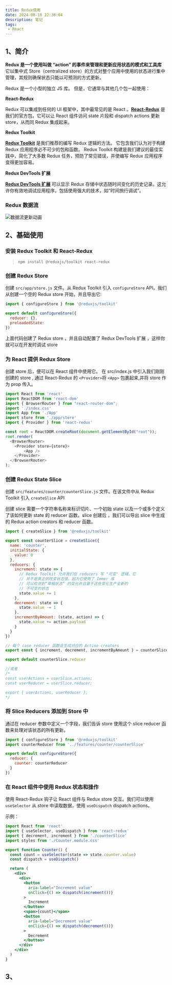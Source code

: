 ```yaml
---
title: Redux使用
date: 2024-08-18 22:38:04
description: 笔记
tags:
 - React 
---
```




## 1、简介

**Redux 是一个使用叫做 “action” 的事件来管理和更新应用状态的模式和工具库** 它以集中式 Store（centralized store）的方式对整个应用中使用的状态进行集中管理，其规则确保状态只能以可预测的方式更新。

Redux 是一个小型的独立 JS 库。 但是，它通常与其他几个包一起使用：

**React-Redux**

Redux 可以集成到任何的 UI 框架中，其中最常见的是 React 。[**React-Redux**](https://react-redux.js.org/) 是我们的官方包，它可以让 React 组件访问 state 片段和 dispatch actions 更新 store，从而同 Redux 集成起来。

**Redux Toolkit**

[**Redux Toolkit**](https://redux-toolkit.js.org/) 是我们推荐的编写 Redux 逻辑的方法。 它包含我们认为对于构建 Redux 应用程序必不可少的包和函数。 Redux Toolkit 构建是我们建议的最佳实践中，简化了大多数 Redux 任务，预防了常见错误，并使编写 Redux 应用程序变得更加容易。

**Redux DevTools 扩展**

[**Redux DevTools 扩展**](https://github.com/zalmoxisus/redux-devtools-extension) 可以显示 Redux 存储中状态随时间变化的历史记录。这允许你有效地调试应用程序，包括使用强大的技术，如“时间旅行调试”。

### Redux 数据流

![数据流更新动画](https://cn.redux.js.org/assets/images/ReduxDataFlowDiagram-49fa8c3968371d9ef6f2a1486bd40a26.gif)

## 2、基础使用

### 安装 Redux Toolkit 和 React-Redux

> `npm install @reduxjs/toolkit react-redux`

### 创建 Redux Store

创建 `src/app/store.js` 文件。从 Redux Toolkit 引入 `configureStore` API。我们从创建一个空的 Redux store 开始，并且导出它:

```js
import { configureStore } from '@reduxjs/toolkit'

export default configureStore({
  reducer: {},
  preloadedState: 
})
```

上面代码创建了 Redux store ，并且自动配置了 Redux DevTools 扩展 ，这样你就可以在开发时调试 store

### 为 React 提供 Redux Store

创建 store 后，便可以在 React 组件中使用它。 在 src/index.js 中引入我们刚刚创建的 store , 通过 React-Redux 的 `<Provider>`将 `<App>` 包裹起来,并将 store 作为 prop 传入。

```js
import React from 'react'
import ReactDOM from 'react-dom'
import { BrowserRouter } from "react-router-dom";
import './index.css'
import App from './App'
import store from './app/store'
import { Provider } from 'react-redux'

const root = ReactDOM.createRoot(document.getElementById("root"));
root.render(
  <BrowserRouter>
    <Provider store={store}>
        <App />
    </Provider>
  </BrowserRouter>
);
```

### 创建 Redux State Slice

创建 `src/features/counter/counterSlice.js` 文件。在该文件中从 Redux Toolkit 引入 `createSlice` API

创建 slice 需要一个字符串名称来标识切片、一个初始 state 以及一个或多个定义了该如何更新 state 的 reducer 函数。slice 创建后 ，我们可以导出 slice 中生成的 Redux action creators 和 reducer 函数。

```js
import { createSlice } from '@reduxjs/toolkit'

export const counterSlice = createSlice({
  name: 'counter',
  initialState: {
    value: 0
  },
  reducers: {
    increment: state => {
      // Redux Toolkit 允许我们在 reducers 写 "可变" 逻辑。它
      // 并不是真正的改变状态值，因为它使用了 Immer 库
      // 可以检测到“草稿状态“ 的变化并且基于这些变化生产全新的
      // 不可变的状态
      state.value += 1
    },
    decrement: state => {
      state.value -= 1
    },
    incrementByAmount: (state, action) => {
      state.value += action.payload
    }
  }
})

// 每个 case reducer 函数会生成对应的 Action creators
export const { increment, decrement, incrementByAmount } = counterSlice.actions

export default counterSlice.reducer

//或者
/*
const userActions = userSlice.actions;
const userReducer = userSlice.reducer;

export { userActions, userReducer };
*/
```

### 将 Slice Reducers 添加到 Store 中

通过在 reducer 参数中定义一个字段，我们告诉 store 使用这个 slice reducer 函数来处理对该状态的所有更新。

```js
import { configureStore } from '@reduxjs/toolkit'
import counterReducer from '../features/counter/counterSlice'

export default configureStore({
  reducer: {
    counter: counterReducer
  }
})
```

### 在 React 组件中使用 Redux 状态和操作

使用 React-Redux 钩子让 React 组件与 Redux store 交互。我们可以使用 `useSelector` 从 store 中读取数据，使用 `useDispatch` dispatch actions。

示例：

```jsx
import React from 'react'
import { useSelector, useDispatch } from 'react-redux'
import { decrement, increment } from './counterSlice'
import styles from './Counter.module.css'

export function Counter() {
  const count = useSelector(state => state.counter.value)
  const dispatch = useDispatch()

  return (
    <div>
      <div>
        <button
          aria-label="Increment value"
          onClick={() => dispatch(increment())}
        >
          Increment
        </button>
        <span>{count}</span>
        <button
          aria-label="Decrement value"
          onClick={() => dispatch(decrement())}
        >
          Decrement
        </button>
      </div>
    </div>
  )
}
```

## 3、